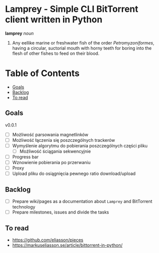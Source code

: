 # Lamprey - Simple CLI BitTorrent client written in Python <!-- omit in toc -->

**lamprey** *noun*

1. Any eellike marine or freshwater fish of the order *Petromyzoniformes*, having a circular, suctorial mouth with horny teeth for boring into the flesh of other fishes to feed on their blood.

# Table of Contents <!-- omit in toc -->

- [Goals](#goals)
- [Backlog](#backlog)
- [To read](#to-read)

## Goals

v0.0.1

- [ ] Możliwość parsowania magnetlinków
- [ ] Możliwość łączenia się poszczególnych trackerów
- [ ] Wymyślenie algorytmu do pobierania poszczególnych części pliku
  - [ ] Możliwość ściągania sekwencyjnie
- [ ] Progress bar
- [ ] Wznowienie pobierania po przerwaniu
- [ ] Proxy
- [ ] Upload pliku do osiągnięcia pewnego ratio download/upload

## Backlog

- [ ] Prepare wiki/pages as a documentation about `Lamprey` and BitTorrent technology
- [ ] Prepare milestones, issues and divide the tasks

## To read

- https://github.com/eliasson/pieces
- https://markuseliasson.se/article/bittorrent-in-python/
